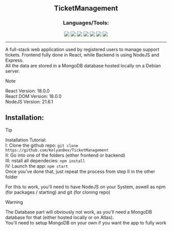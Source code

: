 ﻿<div align="center">
  <h2> TicketManagement </h2>  
</div>

<div align="center">
  <h3> Languages/Tools: </h3>
  <a href="https://www.w3schools.com/nodejs/default.asp"><img src="https://img.shields.io/badge/Node%20js-339933?style=for-the-badge&logo=nodedotjs&logoColor=white"></a>     <!-- NodeJS -->
  <a href="https://react.dev/learn"><img src="https://img.shields.io/badge/React-20232A?style=for-the-badge&logo=react&logoColor=61DAFB"></a>                                  <!-- React -->
  <a href="https://www.w3schools.com/js/default.asp"><img src="https://img.shields.io/badge/JavaScript-323330?style=for-the-badge&logo=javascript&logoColor=F7DF1E"></a>       <!-- JavaScript -->
  <a href="https://expressjs.com/"><img src="https://img.shields.io/badge/Express%20js-000000?style=for-the-badge&logo=express&logoColor=white"></a>                          <!-- Express -->
  <a href="https://www.mongodb.com/fr-fr"><img src="https://img.shields.io/badge/MongoDB-4EA94B?style=for-the-badge&logo=mongodb&logoColor=white"></a>                        <!-- MongoDB -->
  <a href="https://www.w3schools.com/html/default.asp"><img src="https://img.shields.io/badge/HTML5-E34F26?style=for-the-badge&logo=html5&logoColor=white"></a>                <!-- HTML -->
  <a href="https://www.w3schools.com/css/default.asp"><img src="https://img.shields.io/badge/CSS3-1572B6?style=for-the-badge&logo=css3&logoColor=white"></a>                   <!-- CSS -->
</div> <hr>

A full-stack web application used by registered users to manage support tickets.
Frontend fully done in React, while Backend is using NodeJS and Express.   
All the data are stored in a MongoDB database hosted locally on a Debian server.

>[!NOTE]
>React Version: 18.0.0  
>React DOM Version: 18.0.0   
>NodeJS Version: 21.6.1  

<h2> Installation: </h2>

>[!TIP]
>Installation Tutorial:      
>I: Clone the github repo: `git clone https://github.com/KelyanDev/TicketManagement`   
>II: Go into one of the folders (either frontend or backend)  
>III: nstall all dependecies: `npm install`    
>IV: Launch the app: `npm start`  
>Once you've done that, just repeat the process from step II in the other folder   

For this to work, you'll need to have NodeJS on your System, aswell as npm (for packages / starting) and git (for cloning repo)   

>[!WARNING]
>The Database part will obviously not work, as you'll need a MongoDB database for that (either hosted locally or on Atlas).    
>You'll need to setup MongoDB on your own if you want the app to fully work